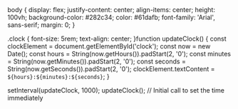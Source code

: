 <!DOCTYPE html>
<html lang="en">
<head>
    <meta charset="UTF-8">
    <meta name="viewport" content="width=device-width, initial-scale=1.0">
    <title>Digital Clock</title>
    <link rel="stylesheet" href="styles.css">
</head>
<body>
    <div class="clock" id="clock"></div>
    <script src="script.js"></script>
</body>
</html>body {
    display: flex;
    justify-content: center;
    align-items: center;
    height: 100vh;
    background-color: #282c34;
    color: #61dafb;
    font-family: 'Arial', sans-serif;
    margin: 0;
}

.clock {
    font-size: 5rem;
    text-align: center;
}function updateClock() {
    const clockElement = document.getElementById('clock');
    const now = new Date();
    const hours = String(now.getHours()).padStart(2, '0');
    const minutes = String(now.getMinutes()).padStart(2, '0');
    const seconds = String(now.getSeconds()).padStart(2, '0');
    clockElement.textContent = `${hours}:${minutes}:${seconds}`;
}

setInterval(updateClock, 1000);
updateClock(); // Initial call to set the time immediately
